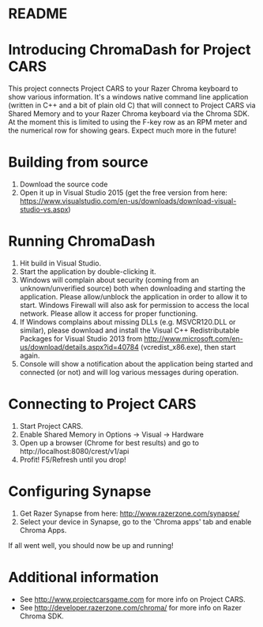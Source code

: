 # README #

# Introducing ChromaDash for Project CARS #

This project connects Project CARS to your Razer Chroma keyboard to show various information. It's a windows native command line application (written in C++ and a bit of plain old C) that will connect to Project CARS via Shared Memory and to your Razer Chroma keyboard via the Chroma SDK. At the moment this is limited to using the F-key row as an RPM meter and the numerical row for showing gears. Expect much more in the future!

# Building from source

1. Download the source code
2. Open it up in Visual Studio 2015 (get the free version from here: https://www.visualstudio.com/en-us/downloads/download-visual-studio-vs.aspx)

# Running ChromaDash

1. Hit build in Visual Studio.
2. Start the application by double-clicking it.
3. Windows will complain about security (coming from an unknown/unverified source) both when downloading and starting the application. Please allow/unblock the application in order to allow it to start. Windows Firewall will also ask for permission to access the local network. Please allow it access for proper functioning.
4. If Windows complains about missing DLLs (e.g. MSVCR120.DLL or similar), please download and install the Visual C++ Redistributable Packages for Visual Studio 2013 from http://www.microsoft.com/en-us/download/details.aspx?id=40784 (vcredist_x86.exe), then start again.
5. Console will show a notification about the application being started and connected (or not) and will log various messages during operation.

# Connecting to Project CARS

1. Start Project CARS.
2. Enable Shared Memory in Options -> Visual -> Hardware
3. Open up a browser (Chrome for best results) and go to http://localhost:8080/crest/v1/api
4. Profit! F5/Refresh until you drop!

# Configuring Synapse

1. Get Razer Synapse from here: http://www.razerzone.com/synapse/
2. Select your device in Synapse, go to the 'Chroma apps' tab and enable Chroma Apps.

If all went well, you should now be up and running!

# Additional information

* See http://www.projectcarsgame.com for more info on Project CARS.
* See http://developer.razerzone.com/chroma/ for more info on Razer Chroma SDK.
